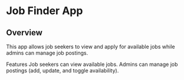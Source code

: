 # Job Finder App

## Overview
This app allows job seekers to view and apply for available jobs while admins can manage job postings.

Features
Job seekers can view available jobs.
Admins can manage job postings (add, update, and toggle availability).


